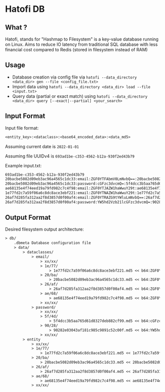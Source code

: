 # Hatofi DB

## What ?

Hatofi, stands for "Hashmap to Filesystem" is a key-value database running on Linux. Aims to reduce IO latency from traditional SQL database with less financial cost compared to Redis (stored in filesystem instead of RAM)

## Usage

- Database creation via config file via `hatofi --data_directory <data_dir> gen --file <config_file.txt>`
- Import data using `hatofi --data_directory <data_dir> load --file <input.txt>`
- Query data (partial or exact match) using `hatofi --data_directory <data_dir> query [--exact|--partial] <your_search>`

## Input Format

Input file format:
```txt
<entity_key>:<dataclass>:<base64_encoded_data>:<data_md5>
```
Assuming current date is `2022-01-01`

Assuming file UUIDv4 is `693ad1be-c353-4562-b12a-930f2ed43b79`

Example input.txt:
```txt
693ad1be-c353-4562-b12a-930f2ed43b79
20bacbe5082d09eb3ac96a4565c1dc33:email:ZGF0YTFAbmV0LmNvbQ==:20bacbe5082d09eb3ac96a4565c1dc33
20bacbe5082d09eb3ac96a4565c1dc33:password:cGFzc3dvcmQ=:5f4dcc3b5aa765d61d8327deb882cf99
ae68135e4f74eed19a79fd982c7c4f98:email:ZGF0YTJAZW1haWwuY29t:ae68135e4f74eed19a79fd982c7c4f98
1e77fd2c7a59f06a6c8dc8ace3ebf221:email:ZGF0YTNAZW1haWwuY29t:1e77fd2c7a59f06a6c8dc8ace3ebf221
26af7d285fa312aa2f8d3857d0f00af4:email:ZGF0YTRAZG9tYWluLmNvbQ==:26af7d285fa312aa2f8d3857d0f00af4
26af7d285fa312aa2f8d3857d0f00af4:password:YW5hd2Vzb21lcGFzc3dvcmQ=:90282e03043af181c985c9891c52c00f
```

## Output Format

Desired filesystem output architecture:
```txt
> db/
    .dbmeta Database configuration file
    > data/
        > dataclasses/
            > email/
                > xx/xx/
                > 1e/77/
                    > 1e77fd2c7a59f06a6c8dc8ace3ebf221.md5 << b64:ZGF0YTNAZW1haWwuY29t
                > 20/ba/
                    > 20bacbe5082d09eb3ac96a4565c1dc33.md5 << b64:ZGF0YTFAbmV0LmNvbQ==
                > 26/af/
                    > 26af7d285fa312aa2f8d3857d0f00af4.md5 << b64:ZGF0YTRAZG9tYWluLmNvbQ==
                > ae/68/
                    > ae68135e4f74eed19a79fd982c7c4f98.md5 << b64:ZGF0YTJAZW1haWwuY29t
                > xx/xx/
            > password/
                > xx/xx/
                > 5f/4d/
                    > 5f4dcc3b5aa765d61d8327deb882cf99.md5 << b64:cGFzc3dvcmQ=
                > 90/28/
                    > 90282e03043af181c985c9891c52c00f.md5 << b64:YW5hd2Vzb21lcGFzc3dvcmQ=
                > xx/xx/
        > entity
            > xx/xx/
            > 1e/77/
                > 1e77fd2c7a59f06a6c8dc8ace3ebf221.md5 << 1e77fd2c7a59f06a6c8dc8ace3ebf221 2022-01-01 693ad1be-c353-4562-b12a-930f2ed43b79
            > 20/ba/
                > 20bacbe5082d09eb3ac96a4565c1dc33.md5 << 20bacbe5082d09eb3ac96a4565c1dc33 2022-01-01 693ad1be-c353-4562-b12a-930f2ed43b79 << 5f4dcc3b5aa765d61d8327deb882cf99 2022-01-01 693ad1be-c353-4562-b12a-930f2ed43b79
            > 26/af/
                > 26af7d285fa312aa2f8d3857d0f00af4.md5 << 26af7d285fa312aa2f8d3857d0f00af4 2022-01-01 693ad1be-c353-4562-b12a-930f2ed43b79 << 90282e03043af181c985c9891c52c00f 2022-01-01 693ad1be-c353-4562-b12a-930f2ed43b79
            > ae/68/
                > ae68135e4f74eed19a79fd982c7c4f98.md5 << ae68135e4f74eed19a79fd982c7c4f98 2022-01-01 693ad1be-c353-4562-b12a-930f2ed43b79
            > xx/xx/
```